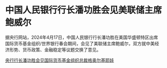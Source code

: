 # 中国人民银行行长潘功胜会见美联储主席鲍威尔

据央行网站，2024年4月17日，中国人民银行行长潘功胜在美国华盛顿特区出席国际货币基金组织/世界银行春会期间，会见了美联储主席鲍威尔，双方就中美经济形势、货币政策、金融稳定等议题交换了意见。

[央行行长潘功胜会见国际货币基金组织总裁格奥尔基耶娃 ](https://news.qq.com/rain/a/20240418A01DSI00)


